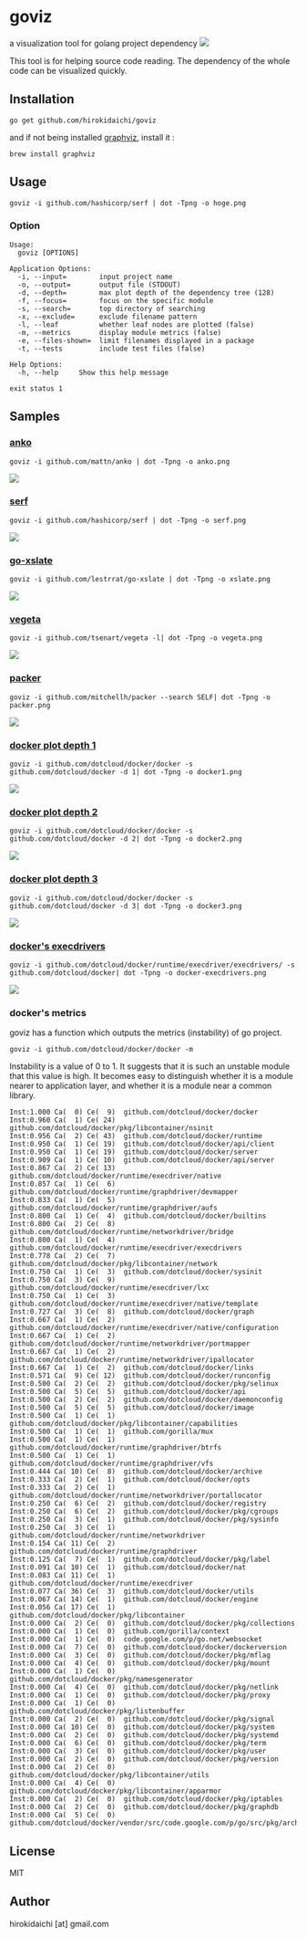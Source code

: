 goviz
=====

a visualization tool for golang project dependency
![](https://raw.githubusercontent.com/hirokidaichi/goviz/master/images/own.png)


This tool is for helping source code reading. 
The dependency of the whole code can be visualized quickly. 

## Installation

```
go get github.com/hirokidaichi/goviz
```

and if not being installed [graphviz](http://www.graphviz.org), install it :

```
brew install graphviz
```

## Usage

```
goviz -i github.com/hashicorp/serf | dot -Tpng -o hoge.png
```

### Option

```
Usage:
  goviz [OPTIONS]

Application Options:
  -i, --input=        input project name
  -o, --output=       output file (STDOUT)
  -d, --depth=        max plot depth of the dependency tree (128)
  -f, --focus=        focus on the specific module
  -s, --search=       top directory of searching
  -x, --exclude=      exclude filename pattern
  -l, --leaf          whether leaf nodes are plotted (false)
  -m, --metrics       display module metrics (false)
  -e, --files-shown=  limit filenames displayed in a package
  -t, --tests         include test files (false)

Help Options:
  -h, --help     Show this help message

exit status 1

```

## Samples

### [anko](https://github.com/mattn/anko)


```
goviz -i github.com/mattn/anko | dot -Tpng -o anko.png
```
![](https://raw.githubusercontent.com/hirokidaichi/goviz/master/images/anko.png)


### [serf](https://github.com/hashicorp/serf)


```
goviz -i github.com/hashicorp/serf | dot -Tpng -o serf.png
```
![](https://raw.githubusercontent.com/hirokidaichi/goviz/master/images/serf.png)


### [go-xslate](https://github.com/lestrrat/go-xslate)


```
goviz -i github.com/lestrrat/go-xslate | dot -Tpng -o xslate.png
```
![](https://raw.githubusercontent.com/hirokidaichi/goviz/master/images/xslate.png)


### [vegeta](https://github.com/tsenart/vegeta)


```
goviz -i github.com/tsenart/vegeta -l| dot -Tpng -o vegeta.png
```
![](https://raw.githubusercontent.com/hirokidaichi/goviz/master/images/vegeta.png)


### [packer](https://github.com/mitchellh/packer)


```
goviz -i github.com/mitchellh/packer --search SELF| dot -Tpng -o packer.png
```
![](https://raw.githubusercontent.com/hirokidaichi/goviz/master/images/packer.png)


### [docker plot depth 1](https://github.com/dotcloud/docker/docker)


```
goviz -i github.com/dotcloud/docker/docker -s github.com/dotcloud/docker -d 1| dot -Tpng -o docker1.png
```
![](https://raw.githubusercontent.com/hirokidaichi/goviz/master/images/docker1.png)


### [docker plot depth 2](https://github.com/dotcloud/docker/docker)


```
goviz -i github.com/dotcloud/docker/docker -s github.com/dotcloud/docker -d 2| dot -Tpng -o docker2.png
```
![](https://raw.githubusercontent.com/hirokidaichi/goviz/master/images/docker2.png)


### [docker plot depth 3](https://github.com/dotcloud/docker/docker)


```
goviz -i github.com/dotcloud/docker/docker -s github.com/dotcloud/docker -d 3| dot -Tpng -o docker3.png
```
![](https://raw.githubusercontent.com/hirokidaichi/goviz/master/images/docker3.png)


### [docker&#39;s execdrivers](https://github.com/dotcloud/docker/runtime/execdriver/execdrivers/)


```
goviz -i github.com/dotcloud/docker/runtime/execdriver/execdrivers/ -s github.com/dotcloud/docker| dot -Tpng -o docker-execdrivers.png
```
![](https://raw.githubusercontent.com/hirokidaichi/goviz/master/images/docker-execdrivers.png)


### docker's metrics
goviz has a function which outputs the metrics (instability) of go project. 

```
goviz -i github.com/dotcloud/docker/docker -m 
```
Instability is a value of 0 to 1. 
It suggests that it is such an unstable module that this value is high. 
It becomes easy to distinguish whether it is a module nearer to  application layer, and whether it is a module near a common library. 


```
Inst:1.000 Ca(  0) Ce(  9)	github.com/dotcloud/docker/docker
Inst:0.960 Ca(  1) Ce( 24)	github.com/dotcloud/docker/pkg/libcontainer/nsinit
Inst:0.956 Ca(  2) Ce( 43)	github.com/dotcloud/docker/runtime
Inst:0.950 Ca(  1) Ce( 19)	github.com/dotcloud/docker/api/client
Inst:0.950 Ca(  1) Ce( 19)	github.com/dotcloud/docker/server
Inst:0.909 Ca(  1) Ce( 10)	github.com/dotcloud/docker/api/server
Inst:0.867 Ca(  2) Ce( 13)	github.com/dotcloud/docker/runtime/execdriver/native
Inst:0.857 Ca(  1) Ce(  6)	github.com/dotcloud/docker/runtime/graphdriver/devmapper
Inst:0.833 Ca(  1) Ce(  5)	github.com/dotcloud/docker/runtime/graphdriver/aufs
Inst:0.800 Ca(  1) Ce(  4)	github.com/dotcloud/docker/builtins
Inst:0.800 Ca(  2) Ce(  8)	github.com/dotcloud/docker/runtime/networkdriver/bridge
Inst:0.800 Ca(  1) Ce(  4)	github.com/dotcloud/docker/runtime/execdriver/execdrivers
Inst:0.778 Ca(  2) Ce(  7)	github.com/dotcloud/docker/pkg/libcontainer/network
Inst:0.750 Ca(  1) Ce(  3)	github.com/dotcloud/docker/sysinit
Inst:0.750 Ca(  3) Ce(  9)	github.com/dotcloud/docker/runtime/execdriver/lxc
Inst:0.750 Ca(  1) Ce(  3)	github.com/dotcloud/docker/runtime/execdriver/native/template
Inst:0.727 Ca(  3) Ce(  8)	github.com/dotcloud/docker/graph
Inst:0.667 Ca(  1) Ce(  2)	github.com/dotcloud/docker/runtime/execdriver/native/configuration
Inst:0.667 Ca(  1) Ce(  2)	github.com/dotcloud/docker/runtime/networkdriver/portmapper
Inst:0.667 Ca(  1) Ce(  2)	github.com/dotcloud/docker/runtime/networkdriver/ipallocator
Inst:0.667 Ca(  1) Ce(  2)	github.com/dotcloud/docker/links
Inst:0.571 Ca(  9) Ce( 12)	github.com/dotcloud/docker/runconfig
Inst:0.500 Ca(  2) Ce(  2)	github.com/dotcloud/docker/pkg/selinux
Inst:0.500 Ca(  5) Ce(  5)	github.com/dotcloud/docker/api
Inst:0.500 Ca(  2) Ce(  2)	github.com/dotcloud/docker/daemonconfig
Inst:0.500 Ca(  5) Ce(  5)	github.com/dotcloud/docker/image
Inst:0.500 Ca(  1) Ce(  1)	github.com/dotcloud/docker/pkg/libcontainer/capabilities
Inst:0.500 Ca(  1) Ce(  1)	github.com/gorilla/mux
Inst:0.500 Ca(  1) Ce(  1)	github.com/dotcloud/docker/runtime/graphdriver/btrfs
Inst:0.500 Ca(  1) Ce(  1)	github.com/dotcloud/docker/runtime/graphdriver/vfs
Inst:0.444 Ca( 10) Ce(  8)	github.com/dotcloud/docker/archive
Inst:0.333 Ca(  2) Ce(  1)	github.com/dotcloud/docker/opts
Inst:0.333 Ca(  2) Ce(  1)	github.com/dotcloud/docker/runtime/networkdriver/portallocator
Inst:0.250 Ca(  6) Ce(  2)	github.com/dotcloud/docker/registry
Inst:0.250 Ca(  6) Ce(  2)	github.com/dotcloud/docker/pkg/cgroups
Inst:0.250 Ca(  3) Ce(  1)	github.com/dotcloud/docker/pkg/sysinfo
Inst:0.250 Ca(  3) Ce(  1)	github.com/dotcloud/docker/runtime/networkdriver
Inst:0.154 Ca( 11) Ce(  2)	github.com/dotcloud/docker/runtime/graphdriver
Inst:0.125 Ca(  7) Ce(  1)	github.com/dotcloud/docker/pkg/label
Inst:0.091 Ca( 10) Ce(  1)	github.com/dotcloud/docker/nat
Inst:0.083 Ca( 11) Ce(  1)	github.com/dotcloud/docker/runtime/execdriver
Inst:0.077 Ca( 36) Ce(  3)	github.com/dotcloud/docker/utils
Inst:0.067 Ca( 14) Ce(  1)	github.com/dotcloud/docker/engine
Inst:0.056 Ca( 17) Ce(  1)	github.com/dotcloud/docker/pkg/libcontainer
Inst:0.000 Ca(  2) Ce(  0)	github.com/dotcloud/docker/pkg/collections
Inst:0.000 Ca(  1) Ce(  0)	github.com/gorilla/context
Inst:0.000 Ca(  1) Ce(  0)	code.google.com/p/go.net/websocket
Inst:0.000 Ca(  7) Ce(  0)	github.com/dotcloud/docker/dockerversion
Inst:0.000 Ca(  3) Ce(  0)	github.com/dotcloud/docker/pkg/mflag
Inst:0.000 Ca(  4) Ce(  0)	github.com/dotcloud/docker/pkg/mount
Inst:0.000 Ca(  1) Ce(  0)	github.com/dotcloud/docker/pkg/namesgenerator
Inst:0.000 Ca(  4) Ce(  0)	github.com/dotcloud/docker/pkg/netlink
Inst:0.000 Ca(  1) Ce(  0)	github.com/dotcloud/docker/pkg/proxy
Inst:0.000 Ca(  1) Ce(  0)	github.com/dotcloud/docker/pkg/listenbuffer
Inst:0.000 Ca(  2) Ce(  0)	github.com/dotcloud/docker/pkg/signal
Inst:0.000 Ca( 10) Ce(  0)	github.com/dotcloud/docker/pkg/system
Inst:0.000 Ca(  2) Ce(  0)	github.com/dotcloud/docker/pkg/systemd
Inst:0.000 Ca(  6) Ce(  0)	github.com/dotcloud/docker/pkg/term
Inst:0.000 Ca(  3) Ce(  0)	github.com/dotcloud/docker/pkg/user
Inst:0.000 Ca(  2) Ce(  0)	github.com/dotcloud/docker/pkg/version
Inst:0.000 Ca(  2) Ce(  0)	github.com/dotcloud/docker/pkg/libcontainer/utils
Inst:0.000 Ca(  4) Ce(  0)	github.com/dotcloud/docker/pkg/libcontainer/apparmor
Inst:0.000 Ca(  2) Ce(  0)	github.com/dotcloud/docker/pkg/iptables
Inst:0.000 Ca(  2) Ce(  0)	github.com/dotcloud/docker/pkg/graphdb
Inst:0.000 Ca(  5) Ce(  0)	github.com/dotcloud/docker/vendor/src/code.google.com/p/go/src/pkg/archive/tar

```
## License

MIT

## Author

hirokidaichi [at] gmail.com



